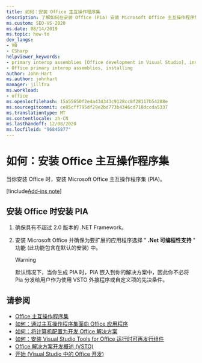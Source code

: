```yaml
---
title: 如何：安装 Office 主互操作程序集
description: 了解如何在安装 Office (Pia) 安装 Microsoft Office 主互操作程序集。
ms.custom: SEO-VS-2020
ms.date: 08/14/2019
ms.topic: how-to
dev_langs:
- VB
- CSharp
helpviewer_keywords:
- primary interop assemblies [Office development in Visual Studio], installing
- Office primary interop assemblies, installing
author: John-Hart
ms.author: johnhart
manager: jillfra
ms.workload:
- office
ms.openlocfilehash: 15a55650f2e4a434343c9128cc8f28117b54288e
ms.sourcegitcommit: ce85cff795df29e2bd773b4346cd718dccda5337
ms.translationtype: MT
ms.contentlocale: zh-CN
ms.lasthandoff: 12/08/2020
ms.locfileid: "96845877"
---
```

# <a name="how-to-install-office-primary-interop-assemblies"></a>如何：安装 Office 主互操作程序集
  当你安装 Office 时，安装 Microsoft Office 主互操作程序集 (PIA)。

[!include[Add-ins note](includes/addinsnote.md)]

## <a name="to-install-the-pias-when-you-install-office"></a>安装 Office 时安装 PIA

1. 确保具有不超过 2.0 版本的 .NET Framework。

2. 安装 Microsoft Office 并确保为要扩展的应用程序选择 " **.Net 可编程性支持** " 功能 (此功能包含在默认的安装) 中。

    > [!WARNING]
    > 默认情况下，当你生成 PIA 时，PIA 嵌入到你的解决方案中，因此你不必将 Pia 分发给用户作为使用 VSTO 外接程序或自定义项的先决条件。

## <a name="see-also"></a>请参阅
- [Office 主互操作程序集](../vsto/office-primary-interop-assemblies.md)
- [如何：通过主互操作程序集面向 Office 应用程序](../vsto/how-to-target-office-applications-through-primary-interop-assemblies.md)
- [如何：将计算机配置为开发 Office 解决方案](../vsto/how-to-configure-a-computer-to-develop-office-solutions.md)
- [如何：安装 Visual Studio Tools for Office 运行时可再发行组件](../vsto/how-to-install-the-visual-studio-tools-for-office-runtime-redistributable.md)
- [Office 解决方案开发概述 &#40;VSTO&#41;](../vsto/office-solutions-development-overview-vsto.md)
- [开始 &#40;Visual Studio 中的 Office 开发&#41;](../vsto/getting-started-office-development-in-visual-studio.md)
